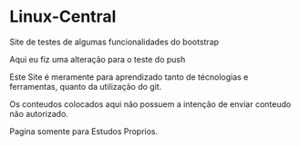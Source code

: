 # Linux-Central
Site de testes de algumas funcionalidades do bootstrap

Aqui eu fiz uma alteração para o teste do push

Este Site é meramente para aprendizado tanto de técnologias e ferramentas, quanto da utilização do git.

Os conteudos colocados aqui não possuem a intenção de enviar conteudo não autorizado.

Pagina somente para Estudos Proprios.
